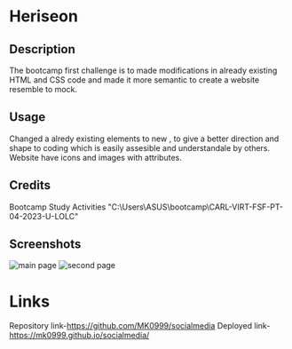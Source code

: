 # Heriseon
## Description

The bootcamp first challenge is to made modifications in already existing  HTML and CSS code  and made it more semantic to create a website resemble to mock.

## Usage

Changed a alredy existing elements to new , to give a better direction and shape to coding which is easily assesible and understandale by others. Website have icons and images with attributes.

## Credits
Bootcamp Study Activities
"C:\Users\ASUS\bootcamp\CARL-VIRT-FSF-PT-04-2023-U-LOLC"

## Screenshots
![main page]()
![second page]()

# Links
Repository link-https://github.com/MK0999/socialmedia
Deployed link-  https://mk0999.github.io/socialmedia/


